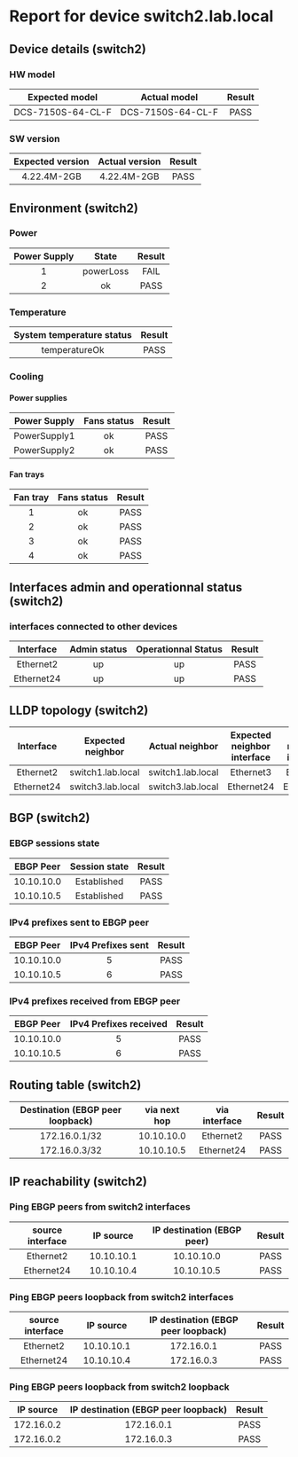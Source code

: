 # Report for device switch2.lab.local

## Device details (switch2)

### HW model 

 

| Expected model | Actual model | Result |
| :-----: | :-----: | :-----: | 
| DCS-7150S-64-CL-F | DCS-7150S-64-CL-F | PASS |

### SW version 

 


| Expected version | Actual version | Result |
| :-----: | :-----: | :-----: | 
| 4.22.4M-2GB | 4.22.4M-2GB | PASS |

## Environment (switch2)  

### Power 

| Power Supply | State | Result |
| :-----: | :-----: | :-----: | 
| 1 | powerLoss | FAIL | 
| 2 | ok | PASS | 

### Temperature

 

| System temperature status| Result |
| :-----: | :-----: | 
| temperatureOk | PASS |

### Cooling

#### Power supplies 

| Power Supply | Fans status | Result |
| :-----: | :-----: | :-----: | 
| PowerSupply1 | ok | PASS | 
| PowerSupply2 | ok | PASS | 

#### Fan trays

| Fan tray | Fans status | Result |
| :-----: | :-----: | :-----: | 
| 1 | ok | PASS | 
| 2 | ok | PASS | 
| 3 | ok | PASS | 
| 4 | ok | PASS | 


## Interfaces admin and operationnal status (switch2)

### interfaces connected to other devices

| Interface | Admin status | Operationnal Status | Result |
| :-----: | :-----: | :-----: | :-----: | 
| Ethernet2 | up | up | PASS 
| Ethernet24 | up | up | PASS
## LLDP topology (switch2)
  
| Interface | Expected neighbor | Actual neighbor | Expected neighbor interface | Actual neighbor interface | Result |
| :-----: | :-----: | :-----: | :-----: | :-----: | :-----: | 
| Ethernet2 | switch1.lab.local | switch1.lab.local | Ethernet3 | Ethernet3 | PASS | 
| Ethernet24 | switch3.lab.local | switch3.lab.local | Ethernet24 | Ethernet24 | PASS |
## BGP (switch2)

###  EBGP sessions state
 
| EBGP Peer | Session state | Result |
| :-----: | :-----: | :-----: | 
| 10.10.10.0 | Established | PASS | 
| 10.10.10.5 | Established | PASS |
### IPv4 prefixes sent to EBGP peer 

 

| EBGP Peer | IPv4 Prefixes sent | Result |
| :-----: | :-----: | :-----: | 
| 10.10.10.0 | 5 | PASS | 
| 10.10.10.5 | 6 | PASS |
### IPv4 prefixes received from EBGP peer


| EBGP Peer | IPv4 Prefixes received | Result |
| :-----: | :-----: | :-----: | 
| 10.10.10.0 | 5 | PASS 
| 10.10.10.5 | 6 | PASS
## Routing table (switch2)

| Destination (EBGP peer loopback) | via next hop | via interface | Result |
| :-----: | :-----: | :-----: | :-----: | 
| 172.16.0.1/32 | 10.10.10.0 | Ethernet2 | PASS | 
| 172.16.0.3/32 | 10.10.10.5 | Ethernet24 | PASS |
## IP reachability (switch2)

### Ping EBGP peers from switch2 interfaces
 

| source interface | IP source | IP destination (EBGP peer) | Result |
| :-----: | :-----: | :-----: | :-----: | 
| Ethernet2 | 10.10.10.1  | 10.10.10.0 | PASS | 
| Ethernet24 | 10.10.10.4  | 10.10.10.5 | PASS |
### Ping EBGP peers loopback from switch2 interfaces

| source interface | IP source | IP destination (EBGP peer loopback) | Result |
| :-----: | :-----: | :-----: | :-----: | 
| Ethernet2 | 10.10.10.1  | 172.16.0.1 | PASS | 
| Ethernet24 | 10.10.10.4  | 172.16.0.3 | PASS |
### Ping EBGP peers loopback from switch2 loopback 
| IP source | IP destination (EBGP peer loopback) | Result |
| :-----: | :-----: | :-----: | 
| 172.16.0.2  | 172.16.0.1 | PASS | 
| 172.16.0.2  | 172.16.0.3 | PASS |
